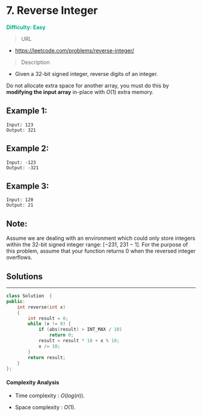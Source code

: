 # 7. Reverse Integer
 **<font color=#00B086>Difficulty: Easy</font>**
 > URL
 * https://leetcode.com/problems/reverse-integer/
 > Description

 * Given a 32-bit signed integer, reverse digits of an integer.

Do not allocate extra space for another array, you must do this by **modifying the input array** in-place with $O(1)$ extra memory.
 ## Example 1:
 ```
 Input: 123
 Output: 321
 ```
 ## Example 2:
 ```
 Input: -123
 Output: -321
 ```
 ## Example 3:
 ```
 Input: 120
 Output: 21
 ```
 ## Note:
Assume we are dealing with an environment which could only store integers within the 32-bit signed integer range: [−231,  231 − 1]. For the purpose of this problem, assume that your function returns 0 when the reversed integer overflows.

 ## Solutions
 ---

```cpp
class Solution  {
public:
    int reverse(int x)
    {
        int result = 0;
        while (x != 0) {
            if (abs(result) > INT_MAX / 10)
                return 0;
            result = result * 10 + x % 10;
            x /= 10;
        }
        return result;
    }
};
```
 #### Complexity Analysis
 

 * Time complexity : $O(log(n))$.

 * Space complexity : $O(1)$. 
